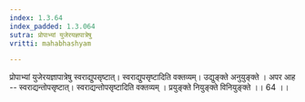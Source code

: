 ```yaml
---
index: 1.3.64
index_padded: 1.3.064
sutra: प्रोपाभ्यां युजेरयज्ञपात्रेषु
vritti: mahabhashyam

---
```

 प्रोपाभ्यां युजेरयज्ञापात्रेषु स्वराद्युपसृष्टात्। स्वराद्युपसृष्टादिति वक्तव्यम्। उद्युङ्क्ते अनुयुङ्क्ते । अपर आह -- स्वराद्यन्तोपसृष्टात्। स्वराद्यन्तोपसृष्टादिति वक्तव्यम् । प्रयुङ्क्ते नियुङ्क्ते विनियुङ्क्ते ।। 64 ।। 